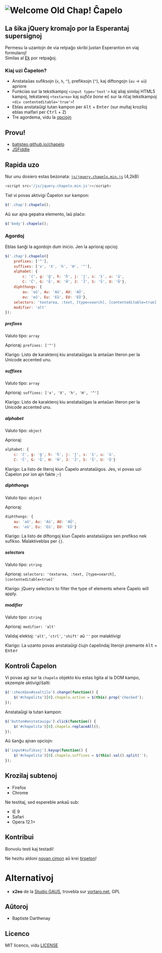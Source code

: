 # <img alt='Welcome Old Chap!' src="img/logo_chapelo_md.png" srcset="img/logo_chapelo_md.png, img/logo_chapelo.png 2x"> Ĉapelo


## La ŝika jQuery kromaĵo por la Esperantaj supersignoj

Permesu la uzantojn de via retpaĝo skribi ĵustan Esperanton en viaj formularoj!  
Similas al [Ek](http://www.esperanto.mv.ru/Ek/) por retpaĝoj.


### Kiaj uzi Ĉapelon?

- Anstataŭas sufiksojn (`x`, `h`, `^`), prefiksojn (`^`), kaj diftongojn (`au` -> `aŭ`) apriore
- Funkcias sur la tekstkampoj `<input type='text'>` kaj aliaj similaj HTML5 kampoj, tekstareoj `<textarea>` kaj *sufiĉe bone* eĉ sur la riĉaj tekstkampoj `<div contenteditable='true'>`!
- Eblas anstataŭigi tutan kampon per <kbd>Alt</kbd> + <kbd>Enter</kbd> (sur multaj kroziloj eblas malfari per <kbd>Ctrl</kbd> + <kbd>Z</kbd>)
- Tre agordema, vidu la [opciojn](#agordoj)


## Provu!

- [batisteo.github.io/chapelo](https://batisteo.github.io/chapelo/)
- [JSFiddle](http://jsfiddle.net/L1xuc3aq/)


## Rapida uzo

Nur unu dosiero estas bezonata: [`js/jquery.chapelo.min.js`](https://github.com/batisteo/chapelo/blob/master/js/jquery.chapelo.min.js) (4,2kB)
```javascript
<script src='/js/jquery.chapelo.min.js'></script>
```

Tiel vi povas aktivigi Ĉapelon sur kampon:
```javascript
$('.chap').chapelo();
```

Aŭ sur ajna gepatra elemento, laŭ plaĉo:
```javascript
$('body').chapelo();
```

### Agordoj

Eblas ŝanĝi la agordojn dum inicio. Jen la aprioraj opcioj:
```javascript
$('.chap').chapelo({
    prefixes: ['^'],
    suffixes: ['x', 'X', 'h', 'H', '^'],
    alphabet: {
        c: 'ĉ', g: 'ĝ', h: 'ĥ', j: 'ĵ', s: 'ŝ', u: 'ŭ',
        C: 'Ĉ', G: 'Ĝ', H: 'Ĥ', J: 'Ĵ', S: 'Ŝ', U: 'Ŭ'},
    diphthongs: {
        au: 'aŭ', Au: 'Aŭ', AU: 'AŬ',
        eu: 'eŭ', Eu: 'Eŭ', EU: 'EŬ'},
    selectors: 'textarea, :text, [type=search], [contenteditable=true]',
    modifier: 'alt'
});
```

##### prefixes
Valuto tipo: `array`

Aprioraj: `prefixes: ['^']`

Klarigo: Listo de karakteroj kiu anstataŭigas la antaŭan literon per la Unicode accented unu.

##### suffixes
Valuto tipo: `array`

Aprioraj: `suffixes: ['x', 'X', 'h', 'H', '^']`

Klarigo: Listo de karakteroj kiu anstataŭigas la antaŭan literon per la Unicode accented unu.

##### alphabet
Valuto tipo: `object`

Aprioraj:
```javascript
alphabet: {
    c: 'ĉ', g: 'ĝ', h: 'ĥ', j: 'ĵ', s: 'ŝ', u: 'ŭ',
    C: 'Ĉ', G: 'Ĝ', H: 'Ĥ', J: 'Ĵ', S: 'Ŝ', U: 'Ŭ'}
```

Klarigo: La listo de literoj kiun Ĉapelo anstataŭigos. Jes, vi povas uzi Ĉapelon por ion ajn fakte ;-)

##### diphthongs
Valuto tipo: `object`

Aprioraj:
```javascript
diphthongs: {
    au: 'aŭ', Au: 'Aŭ', AU: 'AŬ',
    eu: 'eŭ', Eu: 'Eŭ', EU: 'EŬ'}
```

Klarigo: La listo de diftongoj kiun Ĉapelo anstataŭigos sen prefikso nek sufikso. Malaktiveblas per `{}`.

##### selectors
Valuto tipo: `string`

Aprioraj: `selectors: 'textarea, :text, [type=search], [contenteditable=true]'`

Klarigo: jQuery selectors to filter the type of elements where Ĉapelo will apply.

##### modifier
Valuto tipo: `string`

Aprioraj: `modifier: 'alt'`

Validaj elektoj: `'alt'`, `'ctrl'`, `'shift'` aŭ  `''` por malaktivigi

Klarigo: La uzanto povas anstataŭigi ĉiujn ĉapelindaj literojn premante <kbd>Alt</kbd> + <kbd>Enter</kdb>


## Kontroli Ĉapelon

Vi povas agi sur la `chapelo` objekto kiu estas ligita al la DOM kampo, ekzemple aktivigi/ŝalti:
```javascript
$(':checkbox#sxaltilo').change(function() {
    $('#chapelita')[0].chapelo.active = $(this).prop('checked');
});
```

Anstataŭigi la tutan kampon:
```javascript
$('button#anstatauigu').click(function() {
    $('#chapelita')[0].chapelo.replaceAll();
});
```

Aŭ ŝanĝu ajnan opciojn:
```javascript
$('input#sufiksoj').keyup(function() {
    $('#chapelita')[0].chapelo.suffixes = $(this).val().split('');
});
```


## Krozilaj subtenoj

- Firefox
- Chrome

Ne testitaj, sed espereble ankaŭ sub:
- IE 9
- Safari
- Opera 12.1+


## Kontribui

Bonvolu testi kaj testadi!

Ne hezitu aldoni [novan cimon](https://github.com/batisteo/chapelo/issues/new) aŭ krei [tirpeton](https://github.com/batisteo/chapelo/pulls)!


# Alternativoj

- **x2eo** de la [Studio GAUS](http://www.studiogaus.com), trovebla sur [vortaro.net](http://vortaro.net/js/3/common.js), GPL


## Aŭtoroj

- Baptiste Darthenay


## Licenco

MIT licenco, vidu [LICENSE](https://github.com/batisteo/chapelo/blob/master/LICENSE)
